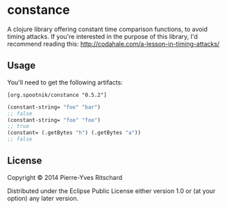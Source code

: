 # constance

A clojure library offering constant time comparison functions, to avoid timing attacks.
If you're interested in the purpose of this library, I'd recommend reading this:
http://codahale.com/a-lesson-in-timing-attacks/

## Usage

You'll need to get the following artifacts:

```
[org.spootnik/constance "0.5.2"]
```

```clojure
(constant-string= "foo" "bar")
;; false
(constant-string= "foo" "foo")
;; true
(constant= (.getBytes "h") (.getBytes "a"))
;; false
```

## License

Copyright © 2014 Pierre-Yves Ritschard

Distributed under the Eclipse Public License either version 1.0 or (at
your option) any later version.
